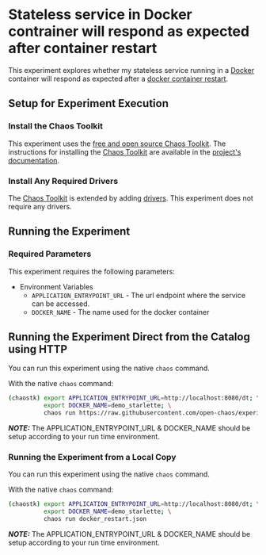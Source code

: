 # Stateless service in Docker contrainer will respond as expected after container restart

This experiment explores whether my stateless service running in a [Docker] container will respond as expected after a [docker container restart][dockerRestart].

[Docker]: https://www.docker.com
[dockerRestart]: https://docs.docker.com/engine/reference/commandline/restart/

## Setup for Experiment Execution

### Install the Chaos Toolkit

This experiment uses the [free and open source Chaos Toolkit][chaostoolkit]. The instructions for installing the [Chaos Toolkit][chaostoolkit] are available in the [project's documentation][docs].

[chaostoolkit]: https://chaostoolkit.org/
[docs]: https://docs.chaostoolkit.org

### Install Any Required Drivers

The [Chaos Toolkit][chaostoolkit] is extended by adding [drivers]. This experiment does not require any drivers.

[drivers]: https://docs.chaostoolkit.org/drivers/overview/

## Running the Experiment

### Required Parameters

This experiment requires the following parameters:

* Environment Variables
  * `APPLICATION_ENTRYPOINT_URL` - The url endpoint where the service can be accessed.
  * `DOCKER_NAME` - The name used for the docker container

## Running the Experiment Direct from the Catalog using HTTP

You can run this experiment using the native `chaos` command.

With the native `chaos` command:

```bash
(chaostk) export APPLICATION_ENTRYPOINT_URL=http://localhost:8080/dt; \
          export DOCKER_NAME=demo_starlette; \
          chaos run https://raw.githubusercontent.com/open-chaos/experiment-catalog/master/local/docker_restart/docker_restart.json
```

***NOTE:*** The  APPLICATION_ENTRYPOINT_URL & DOCKER_NAME should be setup according to your run time environment.

### Running the Experiment from a Local Copy

You can run this experiment using the native `chaos` command.

With the native `chaos` command:

```bash
(chaostk) export APPLICATION_ENTRYPOINT_URL=http://localhost:8080/dt; \
          export DOCKER_NAME=demo_starlette; \
          chaos run docker_restart.json
```

***NOTE:*** The  APPLICATION_ENTRYPOINT_URL & DOCKER_NAME should be setup according to your run time environment.
